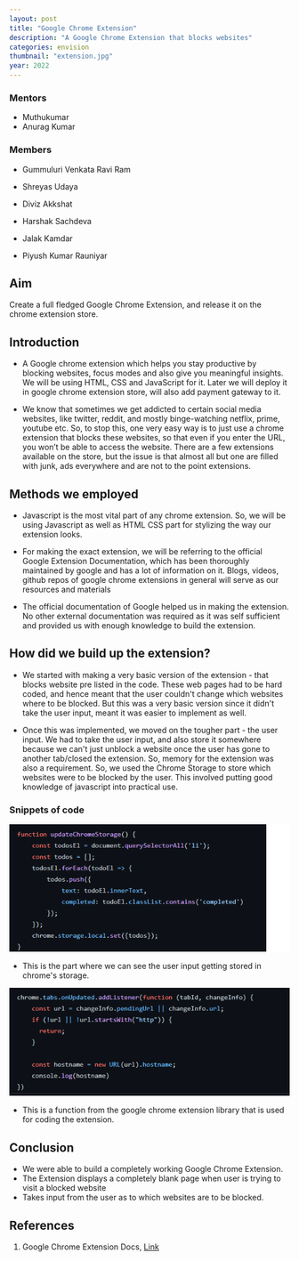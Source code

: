 ```yaml
---
layout: post
title: "Google Chrome Extension"
description: "A Google Chrome Extension that blocks websites"
categories: envision
thumbnail: "extension.jpg"
year: 2022
---
```


### Mentors

- Muthukumar
- Anurag Kumar

### Members

- Gummuluri Venkata Ravi Ram
- Shreyas Udaya
  
- Diviz Akkshat
- Harshak Sachdeva
- Jalak Kamdar
- Piyush Kumar Rauniyar

## Aim

Create a full fledged Google Chrome Extension, and release it on the chrome extension store.

## Introduction

- A Google chrome extension which helps you stay productive by blocking websites, focus modes and also give you meaningful insights. We will be using HTML, CSS and JavaScript for it. Later we will deploy it in google chrome extension store, will also add payment gateway to it.

- We know that sometimes we get addicted to certain social media websites, like twitter, reddit, and mostly binge-watching
netflix, prime, youtube etc. So, to stop this, one very easy way is to just use a chrome extension that blocks these websites, so
that even if you enter the URL, you won’t be able to access the website. There are a few extensions available on the store, but
the issue is that almost all but one are filled with junk, ads everywhere and are not to the point extensions.

## Methods we employed

- Javascript is the most vital part of any chrome extension. So, we will be using Javascript as well as HTML CSS part for
stylizing the way our extension looks.

- For making the exact extension, we will be referring to the official Google Extension Documentation, which has been
thoroughly maintained by google and has a lot of information on it. Blogs, videos, github repos of google chrome extensions in
general will serve as our resources and materials

- The official documentation of Google helped us in making the extension. No other external documentation was required as it was self sufficient and provided us with enough knowledge to build the extension.

## How did we build up the extension?

- We started with making a very basic version of the extension - that blocks website pre listed in the code. These web pages had to be hard coded, and hence meant that the user couldn't change which websites where to be blocked. But this was a very basic version since it didn't take the user input, meant it was easier to implement as well.

- Once this was implemented, we moved on the tougher part - the user input. We had to take the user input, and also store it somewhere because we can't just unblock a website once the user has gone to another tab/closed the extension. So, memory for the extension was also a requirement. So, we used the Chrome Storage to store which websites were to be blocked by the user. This involved putting good knowledge of javascript into practical use.

### Snippets of code

![image_1](ChromeExt1.png)
- This is the part where we can see the user input getting stored in chrome's storage.

![image_2](ChromeExt2.png)
- This is a function from the google chrome extension library that is used for coding the extension.

## Conclusion

- We were able to build a completely working Google Chrome Extension.
- The Extension displays a completely blank page when user is trying to visit a blocked website
- Takes input from the user as to which websites are to be blocked.

## References

1. Google Chrome Extension Docs, [Link](https://developer.chrome.com/docs/extensions/)
